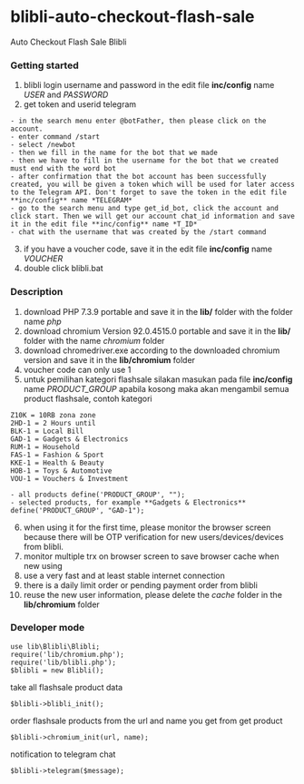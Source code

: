 blibli-auto-checkout-flash-sale
==

Auto Checkout Flash Sale Blibli

### Getting started
1. blibli login username and password in the edit file **inc/config** name *USER* and *PASSWORD*
2. get token and userid telegram
```
- in the search menu enter @botFather, then please click on the account.
- enter command /start
- select /newbot
- then we fill in the name for the bot that we made
- then we have to fill in the username for the bot that we created must end with the word bot
- after confirmation that the bot account has been successfully created, you will be given a token which will be used for later access to the Telegram API. Don't forget to save the token in the edit file **inc/config** name *TELEGRAM*
- go to the search menu and type get_id_bot, click the account and click start. Then we will get our account chat_id information and save it in the edit file **inc/config** name *T_ID*
- chat with the username that was created by the /start command
```
3. if you have a voucher code, save it in the edit file **inc/config** name *VOUCHER*
4. double click blibli.bat

### Description
1. download PHP 7.3.9 portable and save it in the **lib/** folder with the folder name *php*
2. download chromium Version 92.0.4515.0 portable and save it in the **lib/** folder with the name *chromium* folder
3. download chromedriver.exe according to the downloaded chromium version and save it in the **lib/chromium** folder
4. voucher code can only use 1
5. untuk pemilihan kategori flashsale silakan masukan pada file **inc/config** name *PRODUCT_GROUP* apabila kosong maka akan mengambil semua product flashsale, contoh kategori
```
Z10K = 10RB zona zone
2HD-1 = 2 Hours until
BLK-1 = Local Bill
GAD-1 = Gadgets & Electronics
RUM-1 = Household
FAS-1 = Fashion & Sport
KKE-1 = Health & Beauty
HOB-1 = Toys & Automotive
VOU-1 = Vouchers & Investment
```
```
- all products define('PRODUCT_GROUP', "");
- selected products, for example **Gadgets & Electronics** define('PRODUCT_GROUP', "GAD-1");
```
6. when using it for the first time, please monitor the browser screen because there will be OTP verification for new users/devices/devices from blibli.
7. monitor multiple trx on browser screen to save browser cache when new using
8. use a very fast and at least stable internet connection
9. there is a daily limit order or pending payment order from blibli
10. reuse the new user information, please delete the *cache* folder in the **lib/chromium** folder

### Developer mode
```
use lib\Blibli\Blibli;
require('lib/chromium.php');
require('lib/blibli.php');
$blibli = new Blibli();
```

take all flashsale product data
```
$blibli->blibli_init();
```

order flashsale products from the url and name you get from get product
```
$blibli->chromium_init(url, name);
```

notification to telegram chat
```
$blibli->telegram($message);
```
